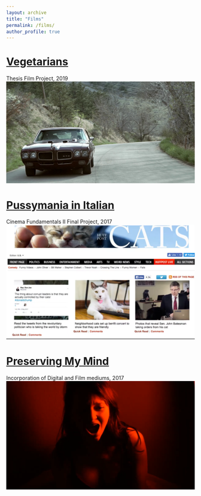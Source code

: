 ```yaml
---
layout: archive
title: "Films"
permalink: /films/
author_profile: true
---
```

[Vegetarians](https://vimeo.com/268691928 "Vimeo")
=====

Thesis Film Project, 2019 <br/><img src='/files/Vegetarians Snapshot.PNG'>


[Pussymania in Italian](https://youtu.be/v8Gj1mGCDe0 "Youtube")
======

Cinema Fundamentals II Final Project, 2017 <br/><img src='/files/pussymania.PNG'>



[Preserving My Mind](https://youtu.be/hWDqcIGyHkw "Youtube")
======

Incorporation of Digital and Film mediums, 2017 <br/><img src='/files/mind.PNG'>
